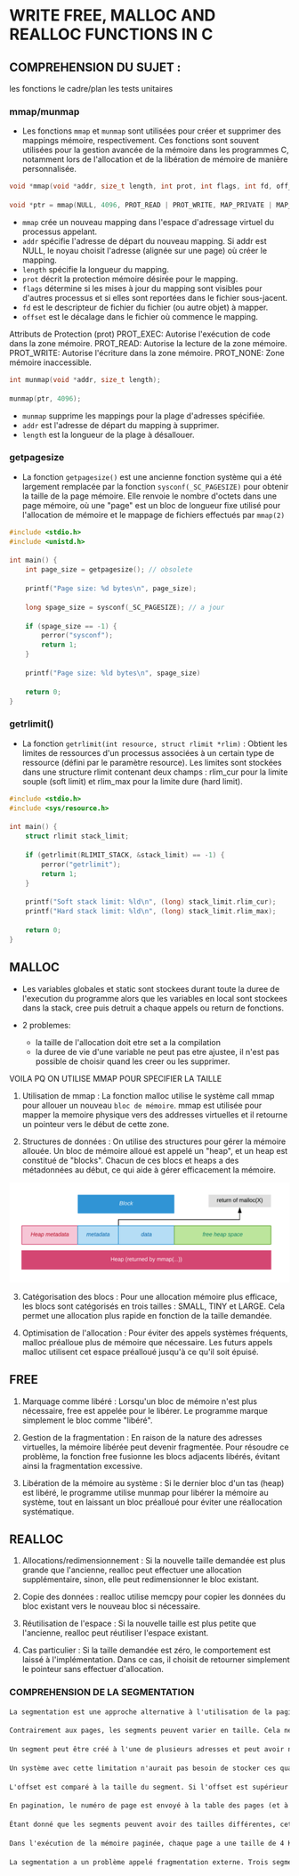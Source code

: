 # WRITE FREE, MALLOC AND REALLOC FUNCTIONS IN C

## COMPREHENSION DU SUJET :

les fonctions
le cadre/plan
les tests unitaires

### mmap/munmap

- Les fonctions `mmap` et `munmap` sont utilisées pour créer et supprimer des mappings mémoire, respectivement. Ces fonctions sont souvent utilisées pour la gestion avancée de la mémoire dans les programmes C, notamment lors de l'allocation et de la libération de mémoire de manière personnalisée.

```c
void *mmap(void *addr, size_t length, int prot, int flags, int fd, off_t offset);

void *ptr = mmap(NULL, 4096, PROT_READ | PROT_WRITE, MAP_PRIVATE | MAP_ANONYMOUS, -1, 0);
```

- `mmap` crée un nouveau mapping dans l'espace d'adressage virtuel du processus appelant.
- `addr` spécifie l'adresse de départ du nouveau mapping. Si addr est NULL, le noyau choisit l'adresse (alignée sur une page) où créer le mapping.
- `length` spécifie la longueur du mapping.
- `prot` décrit la protection mémoire désirée pour le mapping.
- `flags` détermine si les mises à jour du mapping sont visibles pour d'autres processus et si elles sont reportées dans le fichier sous-jacent.
- `fd` est le descripteur de fichier du fichier (ou autre objet) à mapper.
- `offset` est le décalage dans le fichier où commence le mapping.

Attributs de Protection (prot)
PROT_EXEC: Autorise l'exécution de code dans la zone mémoire.
PROT_READ: Autorise la lecture de la zone mémoire.
PROT_WRITE: Autorise l'écriture dans la zone mémoire.
PROT_NONE: Zone mémoire inaccessible.

```c
int munmap(void *addr, size_t length);

munmap(ptr, 4096);
```

- `munmap` supprime les mappings pour la plage d'adresses spécifiée.
- `addr` est l'adresse de départ du mapping à supprimer.
- `length` est la longueur de la plage à désallouer.

### getpagesize

- La fonction `getpagesize()` est une ancienne fonction système qui a été largement remplacée par la fonction `sysconf(_SC_PAGESIZE)` pour obtenir la taille de la page mémoire. Elle renvoie le nombre d'octets dans une page mémoire, où une "page" est un bloc de longueur fixe utilisé pour l'allocation de mémoire et le mappage de fichiers effectués par `mmap(2)`


```c
#include <stdio.h>
#include <unistd.h>

int main() {
    int page_size = getpagesize(); // obsolete

    printf("Page size: %d bytes\n", page_size);

    long spage_size = sysconf(_SC_PAGESIZE); // a jour

    if (spage_size == -1) {
        perror("sysconf");
        return 1;
    }

    printf("Page size: %ld bytes\n", spage_size)

    return 0;
}
```
### getrlimit()


- La fonction `getrlimit(int resource, struct rlimit *rlim)` : Obtient les limites de ressources d'un processus associées à un certain type de ressource (défini par le paramètre resource). Les limites sont stockées dans une structure rlimit contenant deux champs : rlim_cur pour la limite souple (soft limit) et rlim_max pour la limite dure (hard limit).

```c
#include <stdio.h>
#include <sys/resource.h>

int main() {
    struct rlimit stack_limit;

    if (getrlimit(RLIMIT_STACK, &stack_limit) == -1) {
        perror("getrlimit");
        return 1;
    }

    printf("Soft stack limit: %ld\n", (long) stack_limit.rlim_cur);
    printf("Hard stack limit: %ld\n", (long) stack_limit.rlim_max);

    return 0;
}

```

## MALLOC

- Les variables globales et static sont stockees durant toute la duree de l'execution du programme alors que les variables en local sont stockees dans la stack, cree puis detruit a chaque appels ou return de fonctions. 

- 2 problemes:
    - la taille de l'allocation doit etre set a la compilation
    - la duree de vie d'une variable ne peut pas etre ajustee, il n'est pas possible de choisir quand les creer ou les supprimer.

VOILA PQ ON UTILISE MMAP POUR SPECIFIER LA TAILLE

1. Utilisation de mmap : La fonction malloc utilise le système call mmap pour allouer un nouveau `bloc de mémoire`. mmap est utilisée pour mapper la memoire physique vers des addresses virtuelles et il retourne un pointeur vers le début de cette zone.

2. Structures de données : On utilise des structures pour gérer la mémoire allouée. Un bloc de mémoire alloué est appelé un "heap", et un heap est constitué de "blocks". Chacun de ces blocs et heaps a des métadonnées au début, ce qui aide à gérer efficacement la mémoire.

![Screenshot](img/graph-0.png)

3. Catégorisation des blocs : Pour une allocation mémoire plus efficace, les blocs sont catégorisés en trois tailles : SMALL, TINY et LARGE. Cela permet une allocation plus rapide en fonction de la taille demandée.

4. Optimisation de l'allocation : Pour éviter des appels systèmes fréquents, malloc préalloue plus de mémoire que nécessaire. Les futurs appels malloc utilisent cet espace préalloué jusqu'à ce qu'il soit épuisé.

## FREE

1. Marquage comme libéré : Lorsqu'un bloc de mémoire n'est plus nécessaire, free est appelée pour le libérer. Le programme marque simplement le bloc comme "libéré".

2. Gestion de la fragmentation : En raison de la nature des adresses virtuelles, la mémoire libérée peut devenir fragmentée. Pour résoudre ce problème, la fonction free fusionne les blocs adjacents libérés, évitant ainsi la fragmentation excessive.

3. Libération de la mémoire au système : Si le dernier bloc d'un tas (heap) est libéré, le programme utilise munmap pour libérer la mémoire au système, tout en laissant un bloc préalloué pour éviter une réallocation systématique.

## REALLOC 

1. Allocations/redimensionnement : Si la nouvelle taille demandée est plus grande que l'ancienne, realloc peut effectuer une allocation supplémentaire, sinon, elle peut redimensionner le bloc existant.

2. Copie des données : realloc utilise memcpy pour copier les données du bloc existant vers le nouveau bloc si nécessaire.

3. Réutilisation de l'espace : Si la nouvelle taille est plus petite que l'ancienne, realloc peut réutiliser l'espace existant.

4. Cas particulier : Si la taille demandée est zéro, le comportement est laissé à l'implémentation. Dans ce cas, il choisit de retourner simplement le pointeur sans effectuer d'allocation.

### COMPREHENSION DE LA SEGMENTATION

```txt
La segmentation est une approche alternative à l'utilisation de la pagination pour allouer la mémoire, et elle peut également être utilisée en conjonction avec la pagination. Dans sa forme la plus pure, un programme est divisé en plusieurs segments, chacun étant une unité autonome, comprenant éventuellement une sous-routine ou une structure de données.

Contrairement aux pages, les segments peuvent varier en taille. Cela nécessite que l'Unité de Gestion de la Mémoire (MMU) gère la mémoire segmentée de manière quelque peu différente de la gestion de la mémoire paginée. Une MMU segmentée contient une table de segments pour suivre les segments résidents en mémoire.

Un segment peut être créé à l'une de plusieurs adresses et peut avoir n'importe quelle taille. Chaque entrée de la table des segments devrait contenir l'adresse de départ et la taille du segment. Certains systèmes permettent à un segment de commencer à n'importe quelle adresse, tandis que d'autres limitent l'adresse de départ. Une telle limite se trouve dans l'architecture Intel X86, qui exige qu'un segment commence à une adresse ayant 6000 comme ses quatre bits de faible ordre.

Un système avec cette limitation n'aurait pas besoin de stocker ces quatre bits dans sa table des segments, car leur valeur est implicite. Comme le montre la figure, le texte décrit un schéma de traduction d'adresse simplifié pour la mémoire segmentée.

L'offset est comparé à la taille du segment. Si l'offset est supérieur ou égal à la taille du segment, signifiant que l'emplacement ne fait pas partie du segment, une erreur est générée. Si l'offset a une valeur valide, il est ajouté au début de l'adresse du segment pour créer les bonnes adresses physiques de la mémoire. Tout comme la pagination, une MMU segmentée peut également avoir une Translation Lookaside Buffer (TLB) pour accélérer la génération des adresses de début et des tailles de segments.

En pagination, le numéro de page est envoyé à la table des pages (et à la TLB) pour produire un numéro de trame. Cette valeur est concaténée avec l'offset pour produire l'adresse physique. Dans la segmentation, l'adresse de départ générée par la table des segments ou la TLB est ajoutée à l'offset, un processus beaucoup plus chronophage que la concaténation.

Étant donné que les segments peuvent avoir des tailles différentes, cette méthode présente à la fois des avantages et des inconvénients par rapport à la pagination. Considérons l'exemple de la pagination pour un CPU relativement simple.

Dans l'exécution de la mémoire paginée, chaque page a une taille de 4 Ko. Un programme de taille 4 Ko + 1 nécessiterait que la MMU alloue deux pages de mémoire, même si la deuxième page n'utiliserait qu'un seul de ses emplacements de 4 Ko. Cela est appelé fragmentation interne. Si la segmentation est utilisée, un segment de taille exacte de 4 Ko + 1 peut être alloué, évitant ainsi ce problème.

La segmentation a un problème appelé fragmentation externe. Trois segments résident en mémoire et il y a 8 Ko d'espace libre. L'espace libre est subdivisé de telle sorte qu'aucun segment supérieur à 3 Ko ne peut être chargé en mémoire sans changer ou supprimer l'un des segments actuellement chargés. Cela introduit une surcharge en déplaçant des données vers le disque d'échange ou en les relocalisant en mémoire, ce qui réduit les performances du système.
```
